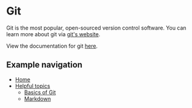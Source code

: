 # Git
Git is the most popular, open-sourced version control software. You can learn more about git via [git's website](https://git-scm.com).

View the documentation for git [here](https://git-scm.com/doc).


## Example navigation
- [Home](../README.md)
- [Helpful topics](../helpful-topics/)
  - [Basics of Git](./basics-of-git)
  - [Markdown](./markdown)


